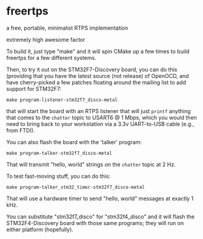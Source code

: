 # freertps
a free, portable, minimalist RTPS implementation

extremely high awesome factor

To build it, just type "make" and it will spin CMake up a few times to build freertps for a few different systems.

Then, to try it out on the STM32F7-Discovery board, you can do this (providing that you have the latest source (not release) of OpenOCD, and have cherry-picked a few patches floating around the mailing list to add support for STM32F7:

```
make program-listener-stm32f7_disco-metal
```

that will start the board with an RTPS listener that will just `printf` anything that comes to the `chatter` topic to USART6 @ 1 Mbps, which you would then need to bring back to your workstation via a 3.3v UART-to-USB cable (e.g., from FTDI).

You can also flash the board with the 'talker' program:

```
make program-talker-stm32f7_disco-metal
```

That will transmit "hello, world" strings on the `chatter` topic at 2 Hz.

To test fast-moving stuff, you can do this:

```
make program-talker_stm32_timer-stm32f7_disco-metal
```

That will use a hardware timer to send "hello, world" messages at exactly 1 kHz.

You can substitute "stm32f7_disco" for "stm32f4_disco" and it will flash the STM32F4-Discovery board with those same programs; they will run on either platform (hopefully).
